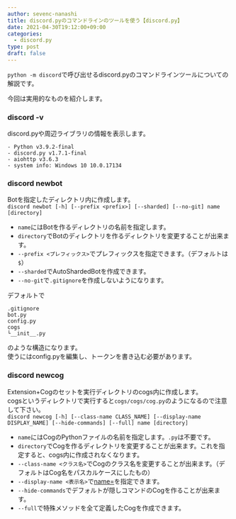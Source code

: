 ```yaml
---
author: sevenc-nanashi
title: discord.pyのコマンドラインのツールを使う【discord.py】
date: 2021-04-30T19:12:00+09:00
categories:
  - discord.py
type: post
draft: false
---
```

`python -m discord`で呼び出せるdiscord.pyのコマンドラインツールについての解説です。

今回は実用的なものを紹介します。

### discord -v
discord.pyや周辺ライブラリの情報を表示します。  
```
- Python v3.9.2-final
- discord.py v1.7.1-final
- aiohttp v3.6.3
- system info: Windows 10 10.0.17134
```

### discord newbot
Botを指定したディレクトリ内に作成します。  
`discord newbot [-h] [--prefix <prefix>] [--sharded] [--no-git] name [directory]`  

- `name`にはBotを作るディレクトリの名前を指定します。  
- `directory`でBotのディレクトリを作るディレクトリを変更することが出来ます。  
- `--prefix <プレフィックス>`でプレフィックスを指定できます。（デフォルトは`$`）  
- `--sharded`でAutoShardedBotを作成できます。  
- `--no-git`で`.gitignore`を作成しないようになります。  

デフォルトで
```
.gitignore
bot.py
config.py
cogs
└__init__.py
```
のような構造になります。  
使うにはconfig.pyを編集し、トークンを書き込む必要があります。

### discord newcog
Extension+Cogのセットを実行ディレクトリのcogs内に作成します。  
cogsというディレクトリで実行すると`cogs/cogs/cog.py`のようになるので注意して下さい。  
`discord newcog [-h] [--class-name CLASS_NAME] [--display-name DISPLAY_NAME] [--hide-commands] [--full] name [directory]`  

- `name`にはCogのPythonファイルの名前を指定します。`.py`は不要です。
- `directory`でCogを作るディレクトリを変更することが出来ます。これを指定すると、cogs内に作成されなくなります。
- `--class-name <クラス名>`でCogのクラス名を変更することが出来ます。（デフォルトはCog名をパスカルケースにしたもの）  
- `--display-name <表示名>`で[name=](https://discordpy.readthedocs.io/ja/latest/ext/commands/api.html#discord.ext.commands.CogMeta.name)を指定できます。  
- `--hide-commands`でデフォルトが隠しコマンドのCogを作ることが出来ます。  
- `--full`で特殊メソッドを全て定義したCogを作成できます。  
